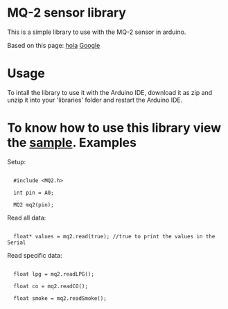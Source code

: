 MQ-2 sensor library
===================

This is a simple library to use with the MQ-2 sensor in arduino.

Based on this page: [hola](http://sandboxelectronics.com/?p=165)
<a href="http://www.google.com" target="_blank">Google</a>

Usage
======
To intall the library to use it with the Arduino IDE, download it as zip and unzip it into your 'libraries' folder and restart the Arduino IDE.

To know how to use this library view the [sample](/arduino_sample/arduino_sample.ino).
Examples
=========
Setup:
<pre lang="cpp"><code>
  #include &#60;MQ2.h&#62;
  
  int pin = A0;
  
  MQ2 mq2(pin);
</code></pre>

Read all data:
<pre lang="cpp"><code>
  float* values = mq2.read(true); //true to print the values in the Serial
</code></pre>

Read specific data:
<pre lang="cpp"><code>
  float lpg = mq2.readLPG();
  
  float co = mq2.readCO();
  
  float smoke = mq2.readSmoke();
</code></pre>
